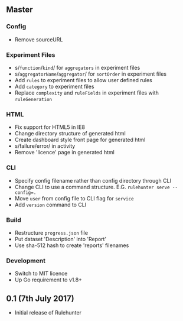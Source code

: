 ## Master

### Config

 * Remove sourceURL

### Experiment Files

 * s/`function`/`kind`/ for `aggregators` in experiment files
 * s/`aggregatorName`/`aggregator`/ for `sortOrder` in experiment files
 * Add `rules` to experiment files to allow user defined rules
 * Add `category` to experiment files
 * Replace `complexity` and `ruleFields` in experiment files
   with `ruleGeneration`

### HTML

 * Fix support for HTML5 in IE8
 * Change directory structure of generated html
 * Create dashboard style front page for generated html
 * s/failure/error/ in activity
 * Remove 'licence' page in generated html

### CLI

 * Specify config filename rather than config directory through CLI
 * Change CLI to use a command structure. E.G. `rulehunter serve --config=.`
 * Move `user` from config file to CLI flag for `service`
 * Add `version` command to CLI

### Build

 * Restructure `progress.json` file
 * Put dataset 'Description' into 'Report'
 * Use sha-512 hash to create 'reports' filenames

### Development

 * Switch to MIT licence
 * Up Go requirement to v1.8+

## 0.1 (7th July 2017)

 * Initial release of Rulehunter
